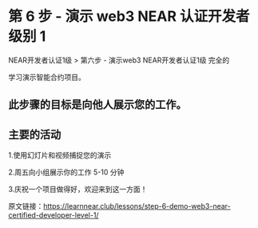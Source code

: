 # 第 6 步 - 演示 web3 NEAR 认证开发者级别 1
   
NEAR开发者认证1级 > 第六步 - 演示web3 NEAR开发者认证1级                                     完全的

学习演示智能合约项目。


## 此步骤的目标是向他人展示您的工作。


## 主要的活动

1.使用幻灯片和视频捕捉您的演示

2.周五向小组展示你的工作 5-10 分钟

3.庆祝一个项目做得好，欢迎来到这一方面！

原文链接：https://learnnear.club/lessons/step-6-demo-web3-near-certified-developer-level-1/
